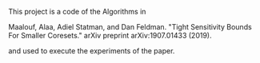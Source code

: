 This project is a code of the Algorithms in 

Maalouf, Alaa, Adiel Statman, and Dan Feldman. "Tight Sensitivity Bounds For Smaller Coresets." arXiv preprint arXiv:1907.01433 (2019).‏

and used to execute the experiments of the paper.

